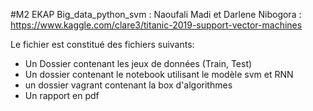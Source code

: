  #M2 EKAP Big_data_python_svm : Naoufali Madi et Darlene Nibogora :
https://www.kaggle.com/clare3/titanic-2019-support-vector-machines


Le fichier est constitué des fichiers suivants:
- Un Dossier contenant les jeux de données (Train, Test)
- Un dossier contenant le notebook utilisant le modèle svm et RNN
- un dossier vagrant contenant la box d'algorithmes
- Un rapport en pdf

